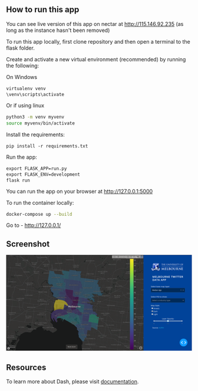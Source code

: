 ## How to run this app

You can see live version of this app on nectar at http://115.146.92.235 (as long as the instance hasn't been removed)

To run this app locally, first clone repository and then open a terminal to the flask folder.

Create and activate a new virtual environment (recommended) by running
the following:

On Windows

```
virtualenv venv 
\venv\scripts\activate
```

Or if using linux

```bash
python3 -m venv myvenv
source myvenv/bin/activate
```

Install the requirements:

```
pip install -r requirements.txt
```
Run the app:

```
export FLASK_APP=run.py
export FLASK_ENV=development
flask run
```
You can run the app on your browser at http://127.0.0.1:5000

To run the container locally:

```sh
docker-compose up --build
```

Go to - http://127.0.0.1/

## Screenshot

![screen.png](screen.png)


## Resources

To learn more about Dash, please visit [documentation](https://plot.ly/dash).
